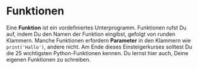 
# Funktionen

Eine **Funktion** ist ein vordefiniertes Unterprogramm. Funktionen rufst Du auf, indem Du den Namen der Funktion eingibst, gefolgt von runden Klammern. Manche Funktionen erfordern **Parameter** in den Klammern wie `print('Hallo')`, andere nicht.
Am Ende dieses Einsteigerkurses solltest Du die 25 wichtigsten Python-Funktionen kennen.
Du lernst hier auch, Deine eigenen Funktionen zu schreiben.
